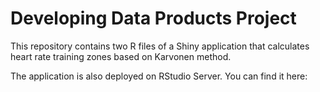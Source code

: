 Developing Data Products Project
=============================
This repository contains two R files of a Shiny application that calculates heart rate training zones based on Karvonen method.

The application is also deployed on RStudio Server. You can find it here:
